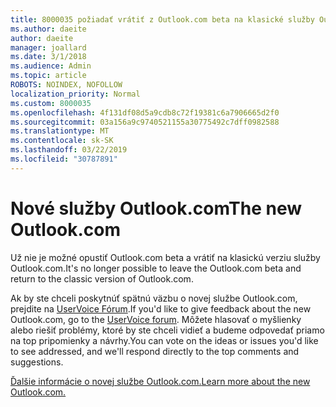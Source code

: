 ```yaml
---
title: 8000035 požiadať vrátiť z Outlook.com beta na klasické služby Outlook.com
ms.author: daeite
author: daeite
manager: joallard
ms.date: 3/1/2018
ms.audience: Admin
ms.topic: article
ROBOTS: NOINDEX, NOFOLLOW
localization_priority: Normal
ms.custom: 8000035
ms.openlocfilehash: 4f131df08d5a9cdb8c72f19381c6a7906665d2f0
ms.sourcegitcommit: 03a156a9c9740521155a30775492c7dff0982588
ms.translationtype: MT
ms.contentlocale: sk-SK
ms.lasthandoff: 03/22/2019
ms.locfileid: "30787891"
---
```

# <a name="the-new-outlookcom"></a><span data-ttu-id="78710-102">Nové služby Outlook.com</span><span class="sxs-lookup"><span data-stu-id="78710-102">The new Outlook.com</span></span>

<span data-ttu-id="78710-103">Už nie je možné opustiť Outlook.com beta a vrátiť na klasickú verziu služby Outlook.com.</span><span class="sxs-lookup"><span data-stu-id="78710-103">It's no longer possible to leave the Outlook.com beta and return to the classic version of Outlook.com.</span></span>

<span data-ttu-id="78710-104">Ak by ste chceli poskytnúť spätnú väzbu o novej službe Outlook.com, prejdite na [UserVoice Fórum](https://go.microsoft.com/fwlink/p/?linkid=851599).</span><span class="sxs-lookup"><span data-stu-id="78710-104">If you'd like to give feedback about the new Outlook.com, go to the [UserVoice forum](https://go.microsoft.com/fwlink/p/?linkid=851599).</span></span> <span data-ttu-id="78710-105">Môžete hlasovať o myšlienky alebo riešiť problémy, ktoré by ste chceli vidieť a budeme odpovedať priamo na top pripomienky a návrhy.</span><span class="sxs-lookup"><span data-stu-id="78710-105">You can vote on the ideas or issues you'd like to see addressed, and we'll respond directly to the top comments and suggestions.</span></span>

[<span data-ttu-id="78710-106">Ďalšie informácie o novej službe Outlook.com.</span><span class="sxs-lookup"><span data-stu-id="78710-106">Learn more about the new Outlook.com.</span></span>](https://go.microsoft.com/fwlink/p/?linkid=874356)